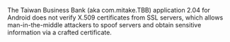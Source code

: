 The Taiwan Business Bank (aka com.mitake.TBB) application 2.04 for Android does not verify X.509 certificates from SSL servers, which allows man-in-the-middle attackers to spoof servers and obtain sensitive information via a crafted certificate.